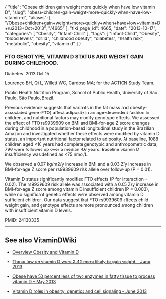 {
    "title": "Obese children gain weight more quickly when have low vitamin D",
    "slug": "obese-children-gain-weight-more-quickly-when-have-low-vitamin-d",
    "aliases": [
        "/Obese+children+gain+weight+more+quickly+when+have+low+vitamin+D+\u2013+Oct+2013",
        "/4665"
    ],
    "tiki_page_id": 4665,
    "date": "2013-10-17",
    "categories": [
        "Obesity",
        "Infant-Child"
    ],
    "tags": [
        "Infant-Child",
        "Obesity",
        "blood levels",
        "child",
        "childhood obesity",
        "diabetes",
        "health risk",
        "metabolic",
        "obesity",
        "vitamin d"
    ]
}


### FTO GENOTYPE, VITAMIN D STATUS AND WEIGHT GAIN DURING CHILDHOOD.

Diabetes. 2013 Oct 15.

Lourenço BH, Qi L, Willett WC, Cardoso MA; for the ACTION Study Team.

Public Health Nutrition Program, School of Public Health, University of São Paulo, São Paulo, Brazil.

Previous evidence suggests that variants in the fat mass and obesity-associated gene (FTO) affect adiposity in an age-dependent fashion in children, and nutritional factors may modify genotype effects. We assessed the effect of FTO rs9939609 on BMI and BMI-for-age Z score changes during childhood in a population-based longitudinal study in the Brazilian Amazon and investigated whether these effects were modified by vitamin D status, an important nutritional factor related to adiposity. At baseline, 1088 children aged <10 years had complete genotypic and anthropometric data; 796 were followed up over a median 4.6 years. Baseline vitamin D insufficiency was defined as <75 nmol/L. 

We observed a 0.07 kg/m2/y increase in BMI and a 0.03 Z/y increase in BMI-for-age Z score per rs9939609 risk allele over follow-up (P = 0.01). 

Vitamin D status significantly modified FTO effects (P for interaction = 0.02). The rs9939609 risk allele was associated with a 0.05 Z/y increase in BMI-for-age Z score among vitamin D insufficient children (P = 0.003), while no significant genetic effects were observed among vitamin D sufficient children. Our data suggest that FTO rs9939609 affects child weight gain, and genotype effects are more pronounced among children with insufficient vitamin D levels.

PMID:     24130335

---

## See also VitaminDWiki

* [Overview Obesity and Vitamin D](/posts/overview-obesity-and-vitamin-d)

* [Those low on vitamin D were 2.4X more likely to gain weight – June 2013](/posts/those-low-on-vitamin-d-were-24x-more-likely-to-gain-weight)

* [Obese have 50 percent less of two enzymes in fatty tissue to process vitamin D – May 2013](/posts/obese-have-50-percent-less-of-two-enzymes-in-fatty-tissue-to-process-vitamin-d)

* [Vitamin D roles in obesity: genetics and cell signaling – June 2013](/posts/vitamin-d-roles-in-obesity-genetics-and-cell-signaling)